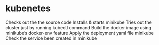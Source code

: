 # kubenetes

Checks out the the source code
Installs & starts minikube
Tries out the cluster just by running kubectl command
Build the docker image using minikube’s docker-env feature
Apply the deployment yaml file minikube
Check the service been created in minikube
